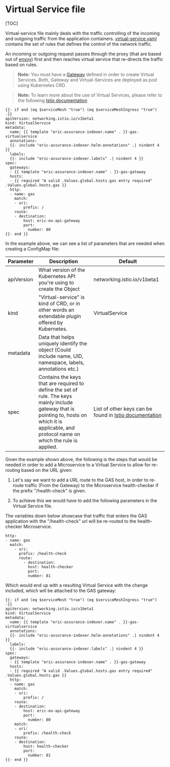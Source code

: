 # Virtual Service file

[TOC]


Virtual-service file mainly deals with the traffic controlling of the incoming and outgoing traffic from the application containers.
[virtual-service.yaml](../charts/__helmChartDockerImageName__/templates/ingresses/eric-samplehost-virtualservice.yaml) contains the set of rules that defines the control of the network traffic.

An incoming or outgoing request passes through the proxy (that are based out of [envoy](https://www.envoyproxy.io/)) first and then reaches virtual service that re-directs the traffic based on rules.

> **Note:** You must have a [Gateway](Gateway.md) defined in order to create Virtual Services. Both, Gateway and Virtual-Services are deployed as pod using Kubernetes CRD.

> **Note:** To learn more about the use of Virtual Services, please refer to the following [Istio documentation](https://istio.io/latest/docs/reference/config/networking/virtual-service/)



```
{{- if and (eq $serviceMesh "true") (eq $serviceMeshIngress "true") -}}
apiVersion: networking.istio.io/v1beta1
kind: VirtualService
metadata:
  name: {{ template "eric-assurance-indexer.name" . }}-gas-virtualservice
  annotations:
  {{- include "eric-assurance-indexer.helm-annotations" .| nindent 4 }}
  labels:
  {{- include "eric-assurance-indexer.labels" .| nindent 4 }}
spec:
  gateways:
  - {{ template "eric-assurance-indexer.name" . }}-gas-gateway
  hosts:
  - {{ required "A valid .Values.global.hosts.gas entry required" .Values.global.hosts.gas }}
  http:
  - name: gas
    match:
    - uri:
        prefix: /
    route:
    - destination:
        host: eric-eo-api-gateway
        port:
          number: 80
{{- end }}
```


In the example above, we can see a list of parameters that are needed when creating a ConfigMap file:

| Parameter  | Description                                                                                                                                                                                          | Default                                                                                                                                            |
|------------|------------------------------------------------------------------------------------------------------------------------------------------------------------------------------------------------------|----------------------------------------------------------------------------------------------------------------------------------------------------|
| apiVersion | What version of the Kubernetes API you're using to create the Object                                                                                                                                 | networking.istio.io/v1beta1                                                                                                                        |
| kind       | "Virtual-service" is kind of CRD, or in other words an extendable plugin offered by Kubernetes.                                                                                                      | VirtualService                                                                                                                                     |
| metadata   | Data that helps uniquely identify the object (Could include name, UID, namespace, labels, annotations etc.)                                                                                          |                                                                                                                                                    |
| spec       | Contains the keys that are required to define the set of rule. The keys mainly include gateway that is pointing to, hosts on which it is applicable, and protocol name on which the rule is applied. | List of other keys can be found in [Istio documentation](https://istio.io/latest/docs/reference/config/networking/virtual-service/#VirtualService) |


Given the example shown above, the following is the steps that would be needed in order to add a Microservice to a Virtual Service to allow for re-routing based on the URL given:

1) Let's say we want to add a URL route to the GAS host, in order to re-route traffic (From the Gateway) to the Microservice health-checker if the prefix "/health-check" is given.


2) To achieve this we would have to add the following parameters in the Virtual Service file.


The variables down below showcase that traffic that enters the GAS application with the "/health-check" url will be re-routed to the health-checker Microservice.

```
http:
- name: gas
  match:
    - uri:
      prefix: /health-check
      route:
        - destination:
          host: health-checker
          port:
          number: 81
```

Which would end up with a resulting Virtual Service with the change included, which will be attached to the GAS gateway:

```
{{- if and (eq $serviceMesh "true") (eq $serviceMeshIngress "true") -}}
apiVersion: networking.istio.io/v1beta1
kind: VirtualService
metadata:
  name: {{ template "eric-assurance-indexer.name" . }}-gas-virtualservice
  annotations:
  {{- include "eric-assurance-indexer.helm-annotations" .| nindent 4 }}
  labels:
  {{- include "eric-assurance-indexer.labels" .| nindent 4 }}
spec:
  gateways:
  - {{ template "eric-assurance-indexer.name" . }}-gas-gateway
  hosts:
  - {{ required "A valid .Values.global.hosts.gas entry required" .Values.global.hosts.gas }}
  http:
  - name: gas
    match:
    - uri:
        prefix: /
    route:
    - destination:
        host: eric-eo-api-gateway
        port:
          number: 80
    match:
    - uri:
        prefix: /health-check
    route:
    - destination:
        host: health-checker
        port:
          number: 81
{{- end }}
```